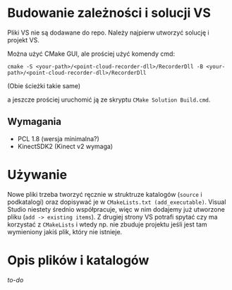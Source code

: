 # Budowanie zależności i solucji VS

Pliki VS nie są dodawane do repo.
Należy najpierw utworzyć solucję i projekt VS.

Można użyć CMake GUI, ale prościej użyć komendy cmd:

```
cmake -S <your-path>/<point-cloud-recorder-dll>/RecorderDll -B <your-path>/<point-cloud-recorder-dll>/RecorderDll
```

(Obie ścieżki takie same)

a jeszcze prościej uruchomić ją ze skryptu `CMake Solution Build.cmd`.

## Wymagania
- PCL 1.8 (wersja minimalna?)
- KinectSDK2 (Kinect v2 wymaga)

# Używanie

Nowe pliki trzeba tworzyć ręcznie w struktruze katalogów (`source` i podkatalogi)
oraz dopisywać je w `CMakeLists.txt (add_executable)`.
Visual Studio niestety średnio współpracuje,
więc w nim dodajemy już utworzone pliku (`add -> existing items`).
Z drugiej strony VS potrafi spytać czy ma korzystać z `CMakeLists`
i wtedy np. nie zbuduje projektu jeśli jest tam wymieniony jakiś plik,
który nie istnieje.

# Opis plików i katalogów

*to-do*
